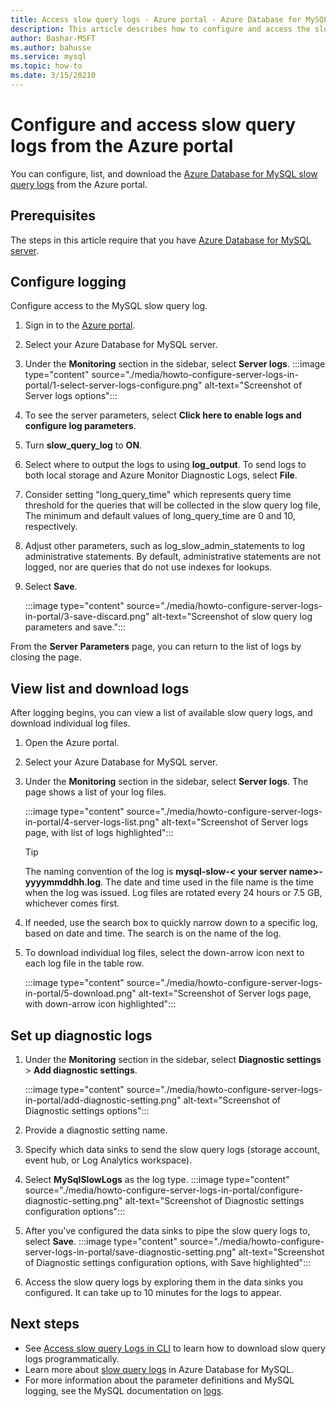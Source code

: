 ```yaml
---
title: Access slow query logs - Azure portal - Azure Database for MySQL
description: This article describes how to configure and access the slow logs in Azure Database for MySQL from the Azure portal.
author: Bashar-MSFT
ms.author: bahusse
ms.service: mysql
ms.topic: how-to
ms.date: 3/15/20210
---
```


# Configure and access slow query logs from the Azure portal

You can configure, list, and download the [Azure Database for MySQL slow query logs](concepts-server-logs.md) from the Azure portal.

## Prerequisites
The steps in this article require that you have [Azure Database for MySQL server](quickstart-create-mysql-server-database-using-azure-portal.md).

## Configure logging
Configure access to the MySQL slow query log. 

1. Sign in to the [Azure portal](https://portal.azure.com/).

2. Select your Azure Database for MySQL server.

3. Under the **Monitoring** section in the sidebar, select **Server logs**. 
   :::image type="content" source="./media/howto-configure-server-logs-in-portal/1-select-server-logs-configure.png" alt-text="Screenshot of Server logs options":::

4. To see the server parameters, select **Click here to enable logs and configure log parameters**.

5. Turn **slow_query_log** to **ON**.

6. Select where to output the logs to using **log_output**. To send logs to both local storage and Azure Monitor Diagnostic Logs, select **File**.

7. Consider setting "long_query_time" which represents query time threshold for the queries that will be collected in the slow query log file, The minimum and default values of long_query_time are 0 and 10, respectively.

8. Adjust other parameters, such as log_slow_admin_statements to log administrative statements. By default, administrative statements are not logged, nor are queries that do not use indexes for lookups. 

9. Select **Save**. 

   :::image type="content" source="./media/howto-configure-server-logs-in-portal/3-save-discard.png" alt-text="Screenshot of slow query log parameters and save.":::

From the **Server Parameters** page, you can return to the list of logs by closing the page.

## View list and download logs
After logging begins, you can view a list of available slow query logs, and download individual log files.

1. Open the Azure portal.

2. Select your Azure Database for MySQL server.

3. Under the **Monitoring** section in the sidebar, select **Server logs**. The page shows a list of your log files.

   :::image type="content" source="./media/howto-configure-server-logs-in-portal/4-server-logs-list.png" alt-text="Screenshot of Server logs page, with list of logs highlighted":::

   > [!TIP]
   > The naming convention of the log is **mysql-slow-< your server name>-yyyymmddhh.log**. The date and time used in the file name is the time when the log was issued. Log files are rotated every 24 hours or 7.5 GB, whichever comes first. 

4. If needed, use the search box to quickly narrow down to a specific log, based on date and time. The search is on the name of the log.

5. To download individual log files, select the down-arrow icon next to each log file in the table row.

   :::image type="content" source="./media/howto-configure-server-logs-in-portal/5-download.png" alt-text="Screenshot of Server logs page, with down-arrow icon highlighted":::

## Set up diagnostic logs

1. Under the **Monitoring** section in the sidebar, select **Diagnostic settings** > **Add diagnostic settings**.

   :::image type="content" source="./media/howto-configure-server-logs-in-portal/add-diagnostic-setting.png" alt-text="Screenshot of Diagnostic settings options":::

2. Provide a diagnostic setting name.

3. Specify which data sinks to send the slow query logs (storage account, event hub, or Log Analytics workspace).

4. Select **MySqlSlowLogs** as the log type.
:::image type="content" source="./media/howto-configure-server-logs-in-portal/configure-diagnostic-setting.png" alt-text="Screenshot of Diagnostic settings configuration options":::

5. After you've configured the data sinks to pipe the slow query logs to, select **Save**.
:::image type="content" source="./media/howto-configure-server-logs-in-portal/save-diagnostic-setting.png" alt-text="Screenshot of Diagnostic settings configuration options, with Save highlighted":::

6. Access the slow query logs by exploring them in the data sinks you configured. It can take up to 10 minutes for the logs to appear.

## Next steps
- See [Access slow query Logs in CLI](howto-configure-server-logs-in-cli.md) to learn how to download slow query logs programmatically.
- Learn more about [slow query logs](concepts-server-logs.md) in Azure Database for MySQL.
- For more information about the parameter definitions and MySQL logging, see the MySQL documentation on [logs](https://dev.mysql.com/doc/refman/5.7/en/slow-query-log.html).